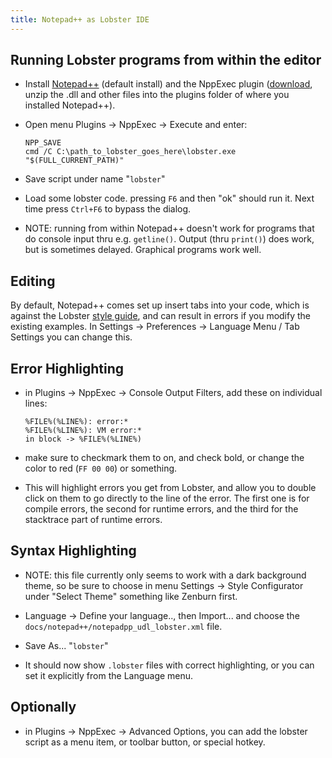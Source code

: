 ```yaml
---
title: Notepad++ as Lobster IDE
---
```


Running Lobster programs from within the editor
-----------------------------------------------

-   Install [Notepad++](<http://notepad-plus-plus.org/>) (default install) and
    the NppExec plugin
    ([download](<http://sourceforge.net/projects/npp-plugins/files/NppExec/>),
    unzip the .dll and other files into the plugins folder of where you
    installed Notepad++).

-   Open menu Plugins -\> NppExec -\> Execute and enter:

    ~~~~~~~~~~~~~~~~~~~~~~~~~~~~~~~~~~~~~~~~~~~~~~~~~~~~~~~~~~~~~~~~~~~~~~~~~~~~
    NPP_SAVE
    cmd /C C:\path_to_lobster_goes_here\lobster.exe "$(FULL_CURRENT_PATH)"
    ~~~~~~~~~~~~~~~~~~~~~~~~~~~~~~~~~~~~~~~~~~~~~~~~~~~~~~~~~~~~~~~~~~~~~~~~~~~~

-   Save script under name "`lobster`"

-   Load some lobster code. pressing `F6` and then "ok" should run it. Next time
    press `Ctrl+F6` to bypass the dialog.

-   NOTE: running from within Notepad++ doesn't work for programs that do
    console input thru e.g. `getline()`. Output (thru `print()`) does work, but
    is sometimes delayed. Graphical programs work well.

Editing
-------

By default, Notepad++ comes set up insert tabs into your code, which is against
the Lobster [style guide](<style_guide.html>), and can result in errors if you
modify the existing examples. In Settings -\> Preferences -\> Language Menu /
Tab Settings you can change this.

Error Highlighting
------------------

-   in Plugins -\> NppExec -\> Console Output Filters, add these on individual
    lines:

    ~~~~~~~~~~~~~~~~~~~~~~~~~~~~~~~~~~~~~~~~~~~~~~~~~~~~~~~~~~~~~~~~~~~~~~~~~~~~
    %FILE%(%LINE%): error:*
    %FILE%(%LINE%): VM error:*
    in block -> %FILE%(%LINE%)
    ~~~~~~~~~~~~~~~~~~~~~~~~~~~~~~~~~~~~~~~~~~~~~~~~~~~~~~~~~~~~~~~~~~~~~~~~~~~~

-   make sure to checkmark them to on, and check bold, or change the color to
    red (`FF 00 00`) or something.

-   This will highlight errors you get from Lobster, and allow you to double
    click on them to go directly to the line of the error. The first one is for
    compile errors, the second for runtime errors, and the third for the
    stacktrace part of runtime errors.

Syntax Highlighting
-------------------

-   NOTE: this file currently only seems to work with a dark background theme,
    so be sure to choose in menu Settings -\> Style Configurator under "Select
    Theme" something like Zenburn first.

-   Language -\> Define your language.., then Import... and choose the
    `docs/notepad++/notepadpp_udl_lobster.xml` file.

-   Save As... "`lobster`"

-   It should now show `.lobster` files with correct highlighting, or you can
    set it explicitly from the Language menu.

Optionally
----------

-   in Plugins -\> NppExec -\> Advanced Options, you can add the lobster script
    as a menu item, or toolbar button, or special hotkey.
